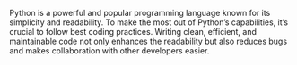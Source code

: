 Python is a powerful and popular programming language known for its simplicity and readability. To make the most out of Python’s capabilities, it’s crucial to follow best coding practices. Writing clean, efficient, and maintainable code not only enhances the readability but also reduces bugs and makes collaboration with other developers easier.
